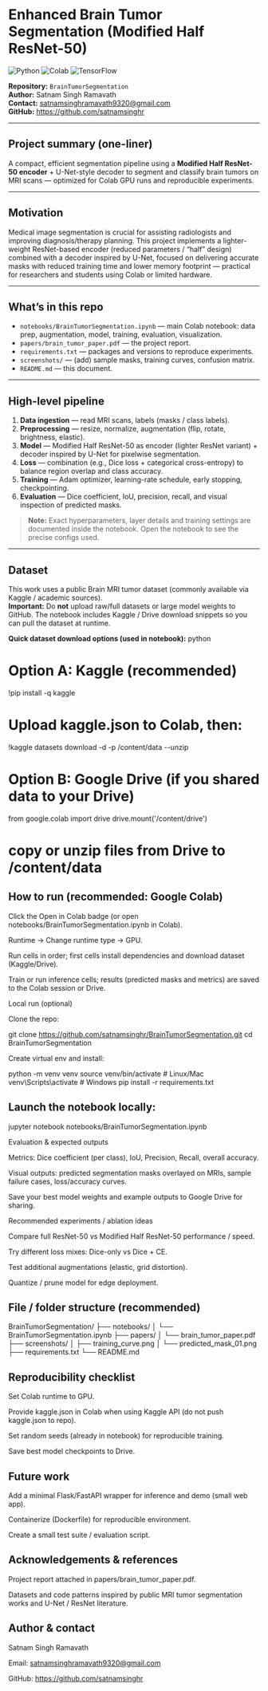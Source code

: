 # Enhanced Brain Tumor Segmentation (Modified Half ResNet-50)

![Python](https://img.shields.io/badge/Python-3.8%2B-blue)
![Colab](https://img.shields.io/badge/Google%20Colab-ready-orange)
![TensorFlow](https://img.shields.io/badge/TensorFlow-2.x-orange)

**Repository:** `BrainTumorSegmentation`  
**Author:** Satnam Singh Ramavath  
**Contact:** satnamsinghramavath9320@gmail.com  
**GitHub:** https://github.com/satnamsinghr

---

## Project summary (one-liner)
A compact, efficient segmentation pipeline using a **Modified Half ResNet-50 encoder** + U-Net-style decoder to segment and classify brain tumors on MRI scans — optimized for Colab GPU runs and reproducible experiments.

---

## Motivation
Medical image segmentation is crucial for assisting radiologists and improving diagnosis/therapy planning. This project implements a lighter-weight ResNet-based encoder (reduced parameters / “half” design) combined with a decoder inspired by U-Net, focused on delivering accurate masks with reduced training time and lower memory footprint — practical for researchers and students using Colab or limited hardware.

---

## What’s in this repo
- `notebooks/BrainTumorSegmentation.ipynb` — main Colab notebook: data prep, augmentation, model, training, evaluation, visualization.  
- `papers/brain_tumor_paper.pdf` — the project report.  
- `requirements.txt` — packages and versions to reproduce experiments.  
- `screenshots/` — (add) sample masks, training curves, confusion matrix.  
- `README.md` — this document.

---

## High-level pipeline
1. **Data ingestion** — read MRI scans, labels (masks / class labels).  
2. **Preprocessing** — resize, normalize, augmentation (flip, rotate, brightness, elastic).  
3. **Model** — Modified Half ResNet-50 as encoder (lighter ResNet variant) + decoder inspired by U-Net for pixelwise segmentation.  
4. **Loss** — combination (e.g., Dice loss + categorical cross-entropy) to balance region overlap and class accuracy.  
5. **Training** — Adam optimizer, learning-rate schedule, early stopping, checkpointing.  
6. **Evaluation** — Dice coefficient, IoU, precision, recall, and visual inspection of predicted masks.

> **Note:** Exact hyperparameters, layer details and training settings are documented inside the notebook. Open the notebook to see the precise configs used.

---

## Dataset
This work uses a public Brain MRI tumor dataset (commonly available via Kaggle / academic sources).  
**Important:** Do **not** upload raw/full datasets or large model weights to GitHub. The notebook includes Kaggle / Drive download snippets so you can pull the dataset at runtime.

**Quick dataset download options (used in notebook):**
python
# Option A: Kaggle (recommended)
!pip install -q kaggle
# Upload kaggle.json to Colab, then:
!kaggle datasets download -d <dataset-id> -p /content/data --unzip

# Option B: Google Drive (if you shared data to your Drive)
from google.colab import drive
drive.mount('/content/drive')
# copy or unzip files from Drive to /content/data

## How to run (recommended: Google Colab)

Click the Open in Colab badge (or open notebooks/BrainTumorSegmentation.ipynb in Colab).

Runtime → Change runtime type → GPU.

Run cells in order; first cells install dependencies and download dataset (Kaggle/Drive).

Train or run inference cells; results (predicted masks and metrics) are saved to the Colab session or Drive.

Local run (optional)

Clone the repo:

git clone https://github.com/satnamsinghr/BrainTumorSegmentation.git
cd BrainTumorSegmentation


Create virtual env and install:

python -m venv venv
source venv/bin/activate      # Linux/Mac
venv\Scripts\activate         # Windows
pip install -r requirements.txt


## Launch the notebook locally:

jupyter notebook notebooks/BrainTumorSegmentation.ipynb

Evaluation & expected outputs

Metrics: Dice coefficient (per class), IoU, Precision, Recall, overall accuracy.

Visual outputs: predicted segmentation masks overlayed on MRIs, sample failure cases, loss/accuracy curves.

Save your best model weights and example outputs to Google Drive for sharing.

Recommended experiments / ablation ideas

Compare full ResNet-50 vs Modified Half ResNet-50 performance / speed.

Try different loss mixes: Dice-only vs Dice + CE.

Test additional augmentations (elastic, grid distortion).

Quantize / prune model for edge deployment.

 

## File / folder structure (recommended)
BrainTumorSegmentation/
├── notebooks/
│   └── BrainTumorSegmentation.ipynb
├── papers/
│   └── brain_tumor_paper.pdf
├── screenshots/
│   ├── training_curve.png
│   └── predicted_mask_01.png
├── requirements.txt
└── README.md

## Reproducibility checklist

 Set Colab runtime to GPU.

 Provide kaggle.json in Colab when using Kaggle API (do not push kaggle.json to repo).

 Set random seeds (already in notebook) for reproducible training.

 Save best model checkpoints to Drive.

## Future work

Add a minimal Flask/FastAPI wrapper for inference and demo (small web app).

Containerize (Dockerfile) for reproducible environment.

Create a small test suite / evaluation script.

## Acknowledgements & references

Project report attached in papers/brain_tumor_paper.pdf.

Datasets and code patterns inspired by public MRI tumor segmentation works and U-Net / ResNet literature.

## Author & contact

Satnam Singh Ramavath

Email: satnamsinghramavath9320@gmail.com

GitHub: https://github.com/satnamsinghr
